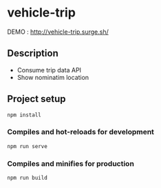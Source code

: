 # vehicle-trip

DEMO : http://vehicle-trip.surge.sh/

## Description
- Consume trip data API
- Show nominatim location

## Project setup
```
npm install
```

### Compiles and hot-reloads for development
```
npm run serve
```

### Compiles and minifies for production
```
npm run build
```
